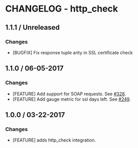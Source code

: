 # CHANGELOG - http_check

## 1.1.1 / Unreleased

### Changes

* [BUGFIX] Fix response tuple arity in SSL certificate check

## 1.1.0 / 06-05-2017

### Changes

* [FEATURE] Add support for SOAP requests. See [#328][].
* [FEATURE] Add gauge metric for ssl days left. See [#249][].

## 1.0.0 / 03-22-2017

### Changes

* [FEATURE] adds http_check integration.

<!--- The following link definition list is generated by PimpMyChangelog --->
[#249]: https://github.com/DataDog/integrations-core/issues/249
[#328]: https://github.com/DataDog/integrations-core/issues/328
